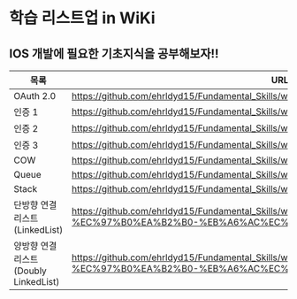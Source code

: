 # 학습 리스트업 in WiKi

## IOS 개발에 필요한 기초지식을 공부해보자!! 

| 목록 | URL |
| ------ | ------ |
| OAuth 2.0 | https://github.com/ehrldyd15/Fundamental_Skills/wiki/OAuth-2.0 |
| 인증 1 | https://github.com/ehrldyd15/Fundamental_Skills/wiki/%EC%9D%B8%EC%A6%9D-1 |
| 인증 2 | https://github.com/ehrldyd15/Fundamental_Skills/wiki/%EC%9D%B8%EC%A6%9D-2 |
| 인증 3 | https://github.com/ehrldyd15/Fundamental_Skills/wiki/%EC%9D%B8%EC%A6%9D-3 |
| COW | https://github.com/ehrldyd15/Fundamental_Skills/wiki/COW |
| Queue | https://github.com/ehrldyd15/Fundamental_Skills/wiki/Queue |
| Stack | https://github.com/ehrldyd15/Fundamental_Skills/wiki/Stack|
| 단방향 연결 리스트(LinkedList) | https://github.com/ehrldyd15/Fundamental_Skills/wiki/%EB%8B%A8%EB%B0%A9%ED%96%A5-%EC%97%B0%EA%B2%B0-%EB%A6%AC%EC%8A%A4%ED%8A%B8(LinkedList) |
| 양방향 연결 리스트(Doubly LinkedList) | https://github.com/ehrldyd15/Fundamental_Skills/wiki/%EC%96%91%EB%B0%A9%ED%96%A5-%EC%97%B0%EA%B2%B0-%EB%A6%AC%EC%8A%A4%ED%8A%B8(Doubly-LinkedList) |









